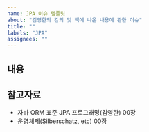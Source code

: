 ```yaml
---
name: JPA 이슈 템플릿
about: "김영한의 강의 및 책에 나온 내용에 관한 이슈"
title: ""
labels: "JPA"
assignees: ""
---
```


## 내용

## 참고자료

- 자바 ORM 표준 JPA 프로그래밍(김영한) 00장
- 운영체제(Silberschatz, etc) 00장
